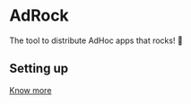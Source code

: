 # AdRock

The tool to distribute AdHoc apps that rocks! 🤘

## Setting up

[Know more](./SETUP.md)


